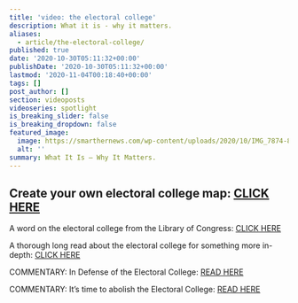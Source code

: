 ```yaml
---
title: 'video: the electoral college'
description: What it is - why it matters.
aliases:
  - article/the-electoral-college/
published: true
date: '2020-10-30T05:11:32+00:00'
publishDate: '2020-10-30T05:11:32+00:00'
lastmod: '2020-11-04T00:18:40+00:00'
tags: []
post_author: []
section: videoposts
videoseries: spotlight
is_breaking_slider: false
is_breaking_dropdown: false
featured_image:
  image: https://smarthernews.com/wp-content/uploads/2020/10/IMG_7874-843x1024.jpg
  alt: ''
summary: What It Is – Why It Matters.
---
```

**Create your own electoral college map: [CLICK HERE](\"https://www.realclearpolitics.com/epolls/2020/president/create_your_own_president_map.html\")**
-------------------------------------------------------------------------------------------------------------------------------------------------------

A word on the electoral college from the Library of Congress: [CLICK HERE](\"https://www.loc.gov/classroom-materials/elections/presidential-election-process/what-is-the-electoral-college/\")

A thorough long read about the electoral college for something more in-depth: [CLICK HERE](\"https://constitutioncenter.org/debate/special-projects/a-madisonian-constitution-for-all/essay-series/the-constitution-the-presidency-and-partisan-democracy-congress-revises-the-electoral-college-1804\")

COMMENTARY: In Defense of the Electoral College: [READ HERE](\"https://www.nationalaffairs.com/publications/detail/in-defense-of-the-electoral-college\")

COMMENTARY: It’s time to abolish the Electoral College: [READ HERE](\"https://www.brookings.edu/policy2020/bigideas/its-time-to-abolish-the-electoral-college/\")